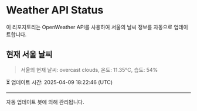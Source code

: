 
# Weather API Status

이 리포지토리는 OpenWeather API를 사용하여 서울의 날씨 정보를 자동으로 업데이트합니다.

## 현재 서울 날씨
> 서울의 현재 날씨: overcast clouds, 온도: 11.35°C, 습도: 54%

⏳ 업데이트 시간: 2025-04-09 18:22:46 (UTC)

---
자동 업데이트 봇에 의해 관리됩니다.
